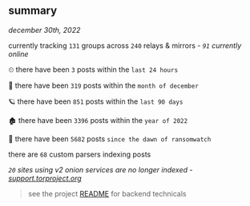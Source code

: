
## summary
_december 30th, 2022_

currently tracking `131` groups across `240` relays & mirrors - _`91` currently online_

⏲ there have been `3` posts within the `last 24 hours`

🦈 there have been `319` posts within the `month of december`

🪐 there have been `851` posts within the `last 90 days`

🏚 there have been `3396` posts within the `year of 2022`

🦕 there have been `5682` posts `since the dawn of ransomwatch`

there are `68` custom parsers indexing posts

_`20` sites using v2 onion services are no longer indexed - [support.torproject.org](https://support.torproject.org/onionservices/v2-deprecation/)_

> see the project [README](https://github.com/joshhighet/ransomwatch#ransomwatch--) for backend technicals
